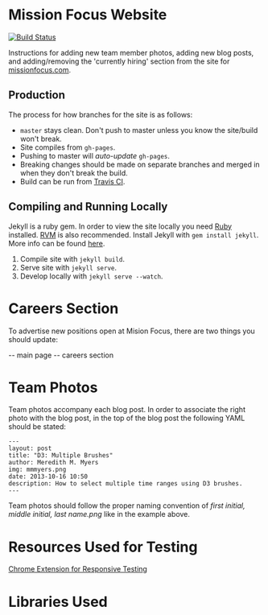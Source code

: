 # Mission Focus Website

[![Build Status](https://travis-ci.org/helenvholmes/missionfocus.png?branch=master)](https://travis-ci.org/helenvholmes/missionfocus)

Instructions for adding new team member photos, adding new blog posts, and adding/removing the 'currently hiring' section from the site for [missionfocus.com](missionfocus.com).

## Production
The process for how branches for the site is as follows:
- ```master``` stays clean. Don't push to master unless you know the site/build won't break.
- Site compiles from ```gh-pages```. 
- Pushing to master will _auto-update_ ```gh-pages```. 
- Breaking changes should be made on separate branches and merged in when they don't break the build.
- Build can be run from [Travis CI](https://travis-ci.org/).

## Compiling and Running Locally
Jekyll is a ruby gem. In order to view the site locally you need [Ruby](https://www.ruby-lang.org/en/downloads/) installed. [RVM](https://rvm.io/rvm/install) is also recommended. Install Jekyll with ```gem install jekyll```. More info can be found [here](http://jekyllrb.com/docs/installation/).

1. Compile site with ```jekyll build```.
2. Serve site with ```jekyll serve```.
3. Develop locally with ```jekyll serve --watch```.

# Careers Section
To advertise new positions open at Mision Focus, there are two things you should update: 

-- main page
-- careers section

# Team Photos
Team photos accompany each blog post. In order to associate the right photo with the blog post, in the top of the blog post the following YAML should be stated:

	---
	layout: post
	title: "D3: Multiple Brushes"
	author: Meredith M. Myers
	img: mmmyers.png
	date: 2013-10-16 10:50
	description: How to select multiple time ranges using D3 brushes.
	---

Team photos should follow the proper naming convention of <em>first initial, middle initial, last name.png</em> like in the example above.

# Resources Used for Testing
[Chrome Extension for Responsive Testing](https://chrome.google.com/webstore/detail/responsive-inspector/memcdolmmnmnleeiodllgpibdjlkbpim?hl=en)

# Libraries Used
